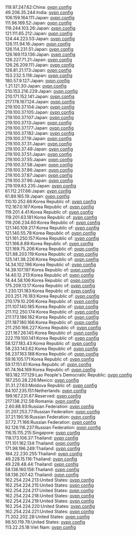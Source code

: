119.97.247.62:China: [ovpn config](vpn/119_97_247_62.ovpn)  
49.206.35.244:India: [ovpn config](vpn/49_206_35_244.ovpn)  
106.159.164.111:Japan: [ovpn config](vpn/106_159_164_111.ovpn)  
111.96.169.52:Japan: [ovpn config](vpn/111_96_169_52.ovpn)  
119.244.103.26:Japan: [ovpn config](vpn/119_244_103_26.ovpn)  
121.111.65.212:Japan: [ovpn config](vpn/121_111_65_212.ovpn)  
124.44.223.53:Japan: [ovpn config](vpn/124_44_223_53.ovpn)  
126.111.94.16:Japan: [ovpn config](vpn/126_111_94_16.ovpn)  
126.114.231.51:Japan: [ovpn config](vpn/126_114_231_51.ovpn)  
126.169.113.136:Japan: [ovpn config](vpn/126_169_113_136.ovpn)  
126.227.71.21:Japan: [ovpn config](vpn/126_227_71_21.ovpn)  
126.26.209.111:Japan: [ovpn config](vpn/126_26_209_111.ovpn)  
126.81.21.173:Japan: [ovpn config](vpn/126_81_21_173.ovpn)  
153.232.5.118:Japan: [ovpn config](vpn/153_232_5_118.ovpn)  
180.57.9.127:Japan: [ovpn config](vpn/180_57_9_127.ovpn)  
1.21.121.30:Japan: [ovpn config](vpn/1_21_121_30.ovpn)  
210.153.216.229:Japan: [ovpn config](vpn/210_153_216_229.ovpn)  
210.171.152.141:Japan: [ovpn config](vpn/210_171_152_141.ovpn)  
217.178.167.124:Japan: [ovpn config](vpn/217_178_167_124.ovpn)  
219.100.37.104:Japan: [ovpn config](vpn/219_100_37_104.ovpn)  
219.100.37.105:Japan: [ovpn config](vpn/219_100_37_105.ovpn)  
219.100.37.107:Japan: [ovpn config](vpn/219_100_37_107.ovpn)  
219.100.37.13:Japan: [ovpn config](vpn/219_100_37_13.ovpn)  
219.100.37.177:Japan: [ovpn config](vpn/219_100_37_177.ovpn)  
219.100.37.182:Japan: [ovpn config](vpn/219_100_37_182.ovpn)  
219.100.37.19:Japan: [ovpn config](vpn/219_100_37_19.ovpn)  
219.100.37.31:Japan: [ovpn config](vpn/219_100_37_31.ovpn)  
219.100.37.49:Japan: [ovpn config](vpn/219_100_37_49.ovpn)  
219.100.37.51:Japan: [ovpn config](vpn/219_100_37_51.ovpn)  
219.100.37.55:Japan: [ovpn config](vpn/219_100_37_55.ovpn)  
219.100.37.58:Japan: [ovpn config](vpn/219_100_37_58.ovpn)  
219.100.37.86:Japan: [ovpn config](vpn/219_100_37_86.ovpn)  
219.100.37.87:Japan: [ovpn config](vpn/219_100_37_87.ovpn)  
219.100.37.96:Japan: [ovpn config](vpn/219_100_37_96.ovpn)  
219.109.63.235:Japan: [ovpn config](vpn/219_109_63_235.ovpn)  
61.112.217.66:Japan: [ovpn config](vpn/61_112_217_66.ovpn)  
61.89.165.19:Japan: [ovpn config](vpn/61_89_165_19.ovpn)  
110.10.252.66:Korea Republic of: [ovpn config](vpn/110_10_252_66.ovpn)  
112.167.0.167:Korea Republic of: [ovpn config](vpn/112_167_0_167.ovpn)  
119.201.4.41:Korea Republic of: [ovpn config](vpn/119_201_4_41.ovpn)  
119.201.63.181:Korea Republic of: [ovpn config](vpn/119_201_63_181.ovpn)  
119.206.234.60:Korea Republic of: [ovpn config](vpn/119_206_234_60.ovpn)  
121.140.109.217:Korea Republic of: [ovpn config](vpn/121_140_109_217.ovpn)  
121.140.55.78:Korea Republic of: [ovpn config](vpn/121_140_55_78.ovpn)  
121.161.250.157:Korea Republic of: [ovpn config](vpn/121_161_250_157.ovpn)  
121.166.8.89:Korea Republic of: [ovpn config](vpn/121_166_8_89.ovpn)  
121.169.75.206:Korea Republic of: [ovpn config](vpn/121_169_75_206.ovpn)  
121.88.203.119:Korea Republic of: [ovpn config](vpn/121_88_203_119.ovpn)  
125.141.38.226:Korea Republic of: [ovpn config](vpn/125_141_38_226.ovpn)  
14.34.102.196:Korea Republic of: [ovpn config](vpn/14_34_102_196.ovpn)  
14.39.107.197:Korea Republic of: [ovpn config](vpn/14_39_107_197.ovpn)  
14.40.12.213:Korea Republic of: [ovpn config](vpn/14_40_12_213.ovpn)  
14.44.58.106:Korea Republic of: [ovpn config](vpn/14_44_58_106.ovpn)  
175.209.13.17:Korea Republic of: [ovpn config](vpn/175_209_13_17.ovpn)  
1.230.131.183:Korea Republic of: [ovpn config](vpn/1_230_131_183.ovpn)  
203.251.76.183:Korea Republic of: [ovpn config](vpn/203_251_76_183.ovpn)  
210.179.10.206:Korea Republic of: [ovpn config](vpn/210_179_10_206.ovpn)  
211.107.140.185:Korea Republic of: [ovpn config](vpn/211_107_140_185.ovpn)  
211.112.250.174:Korea Republic of: [ovpn config](vpn/211_112_250_174.ovpn)  
211.173.186.182:Korea Republic of: [ovpn config](vpn/211_173_186_182.ovpn)  
211.187.180.166:Korea Republic of: [ovpn config](vpn/211_187_180_166.ovpn)  
211.250.166.227:Korea Republic of: [ovpn config](vpn/211_250_166_227.ovpn)  
221.167.26.145:Korea Republic of: [ovpn config](vpn/221_167_26_145.ovpn)  
222.119.100.141:Korea Republic of: [ovpn config](vpn/222_119_100_141.ovpn)  
58.127.183.43:Korea Republic of: [ovpn config](vpn/58_127_183_43.ovpn)  
58.233.143.62:Korea Republic of: [ovpn config](vpn/58_233_143_62.ovpn)  
58.237.163.188:Korea Republic of: [ovpn config](vpn/58_237_163_188.ovpn)  
59.16.105.171:Korea Republic of: [ovpn config](vpn/59_16_105_171.ovpn)  
59.17.151.61:Korea Republic of: [ovpn config](vpn/59_17_151_61.ovpn)  
61.74.164.169:Korea Republic of: [ovpn config](vpn/61_74_164_169.ovpn)  
183.182.117.129:Lao People's Democratic Republic: [ovpn config](vpn/183_182_117_129.ovpn)  
187.250.28.226:Mexico: [ovpn config](vpn/187_250_28_226.ovpn)  
31.31.27.63:Moldova Republic of: [ovpn config](vpn/31_31_27_63.ovpn)  
84.107.235.151:Netherlands: [ovpn config](vpn/84_107_235_151.ovpn)  
199.167.231.67:Reserved: [ovpn config](vpn/199_167_231_67.ovpn)  
217.138.212.58:Romania: [ovpn config](vpn/217_138_212_58.ovpn)  
2.60.88.93:Russian Federation: [ovpn config](vpn/2_60_88_93.ovpn)  
31.207.253.77:Russian Federation: [ovpn config](vpn/31_207_253_77.ovpn)  
37.21.190.16:Russian Federation: [ovpn config](vpn/37_21_190_16.ovpn)  
37.72.71.166:Russian Federation: [ovpn config](vpn/37_72_71_166.ovpn)  
92.126.116.237:Russian Federation: [ovpn config](vpn/92_126_116_237.ovpn)  
116.15.115.215:Singapore: [ovpn config](vpn/116_15_115_215.ovpn)  
118.173.106.37:Thailand: [ovpn config](vpn/118_173_106_37.ovpn)  
171.101.162.134:Thailand: [ovpn config](vpn/171_101_162_134.ovpn)  
171.98.196.249:Thailand: [ovpn config](vpn/171_98_196_249.ovpn)  
184.22.230.255:Thailand: [ovpn config](vpn/184_22_230_255.ovpn)  
49.228.15.116:Thailand: [ovpn config](vpn/49_228_15_116.ovpn)  
49.228.48.44:Thailand: [ovpn config](vpn/49_228_48_44.ovpn)  
58.136.160.158:Thailand: [ovpn config](vpn/58_136_160_158.ovpn)  
58.136.207.42:Thailand: [ovpn config](vpn/58_136_207_42.ovpn)  
162.254.224.213:United States: [ovpn config](vpn/162_254_224_213.ovpn)  
162.254.224.215:United States: [ovpn config](vpn/162_254_224_215.ovpn)  
162.254.224.217:United States: [ovpn config](vpn/162_254_224_217.ovpn)  
162.254.224.218:United States: [ovpn config](vpn/162_254_224_218.ovpn)  
162.254.224.219:United States: [ovpn config](vpn/162_254_224_219.ovpn)  
162.254.224.220:United States: [ovpn config](vpn/162_254_224_220.ovpn)  
162.254.224.221:United States: [ovpn config](vpn/162_254_224_221.ovpn)  
71.202.202.28:United States: [ovpn config](vpn/71_202_202_28.ovpn)  
98.50.119.78:United States: [ovpn config](vpn/98_50_119_78.ovpn)  
113.22.25.18:Viet Nam: [ovpn config](vpn/113_22_25_18.ovpn)  
